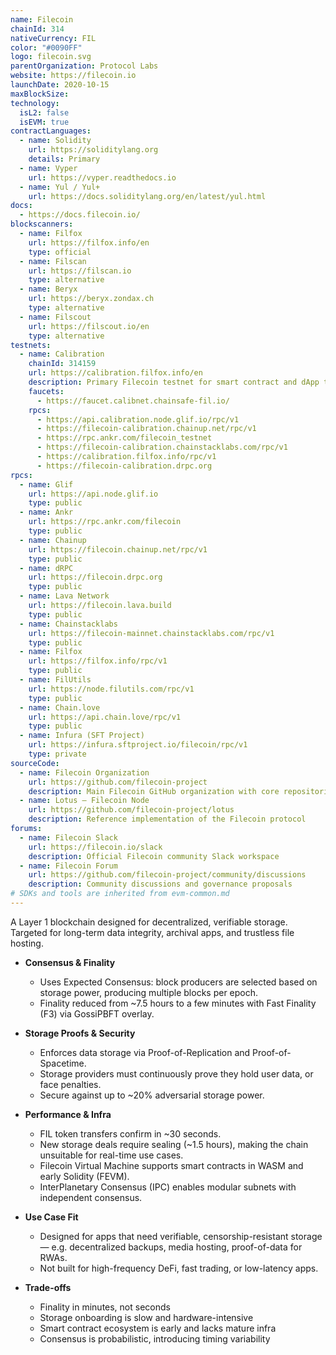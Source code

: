 ```yaml
---
name: Filecoin
chainId: 314
nativeCurrency: FIL
color: "#0090FF"
logo: filecoin.svg
parentOrganization: Protocol Labs
website: https://filecoin.io
launchDate: 2020-10-15
maxBlockSize: 
technology:
  isL2: false
  isEVM: true
contractLanguages:
  - name: Solidity
    url: https://soliditylang.org
    details: Primary
  - name: Vyper
    url: https://vyper.readthedocs.io
  - name: Yul / Yul+
    url: https://docs.soliditylang.org/en/latest/yul.html
docs:
  - https://docs.filecoin.io/
blockscanners:
  - name: Filfox
    url: https://filfox.info/en
    type: official
  - name: Filscan
    url: https://filscan.io
    type: alternative
  - name: Beryx
    url: https://beryx.zondax.ch
    type: alternative
  - name: Filscout
    url: https://filscout.io/en
    type: alternative
testnets:
  - name: Calibration
    chainId: 314159
    url: https://calibration.filfox.info/en
    description: Primary Filecoin testnet for smart contract and dApp testing with real network conditions.
    faucets:
      - https://faucet.calibnet.chainsafe-fil.io/
    rpcs:
      - https://api.calibration.node.glif.io/rpc/v1
      - https://filecoin-calibration.chainup.net/rpc/v1
      - https://rpc.ankr.com/filecoin_testnet
      - https://filecoin-calibration.chainstacklabs.com/rpc/v1
      - https://calibration.filfox.info/rpc/v1
      - https://filecoin-calibration.drpc.org
rpcs:
  - name: Glif
    url: https://api.node.glif.io
    type: public
  - name: Ankr
    url: https://rpc.ankr.com/filecoin
    type: public
  - name: Chainup
    url: https://filecoin.chainup.net/rpc/v1
    type: public
  - name: dRPC
    url: https://filecoin.drpc.org
    type: public
  - name: Lava Network
    url: https://filecoin.lava.build
    type: public
  - name: Chainstacklabs
    url: https://filecoin-mainnet.chainstacklabs.com/rpc/v1
    type: public
  - name: Filfox
    url: https://filfox.info/rpc/v1
    type: public
  - name: FilUtils
    url: https://node.filutils.com/rpc/v1
    type: public
  - name: Chain.love
    url: https://api.chain.love/rpc/v1
    type: public
  - name: Infura (SFT Project)
    url: https://infura.sftproject.io/filecoin/rpc/v1
    type: private
sourceCode:
  - name: Filecoin Organization
    url: https://github.com/filecoin-project
    description: Main Filecoin GitHub organization with core repositories
  - name: Lotus — Filecoin Node
    url: https://github.com/filecoin-project/lotus
    description: Reference implementation of the Filecoin protocol
forums:
  - name: Filecoin Slack
    url: https://filecoin.io/slack
    description: Official Filecoin community Slack workspace
  - name: Filecoin Forum
    url: https://github.com/filecoin-project/community/discussions
    description: Community discussions and governance proposals
# SDKs and tools are inherited from evm-common.md
---
```


A Layer 1 blockchain designed for decentralized, verifiable storage. Targeted for long-term data integrity, archival apps, and trustless file hosting.

- **Consensus & Finality**  
  - Uses Expected Consensus: block producers are selected based on storage power, producing multiple blocks per epoch.  
  - Finality reduced from ~7.5 hours to a few minutes with Fast Finality (F3) via GossiPBFT overlay.  

- **Storage Proofs & Security**  
  - Enforces data storage via Proof-of-Replication and Proof-of-Spacetime.  
  - Storage providers must continuously prove they hold user data, or face penalties.  
  - Secure against up to ~20% adversarial storage power.  

- **Performance & Infra**  
  - FIL token transfers confirm in ~30 seconds.  
  - New storage deals require sealing (~1.5 hours), making the chain unsuitable for real-time use cases.  
  - Filecoin Virtual Machine supports smart contracts in WASM and early Solidity (FEVM).  
  - InterPlanetary Consensus (IPC) enables modular subnets with independent consensus.  

- **Use Case Fit**  
  - Designed for apps that need verifiable, censorship-resistant storage — e.g. decentralized backups, media hosting, proof-of-data for RWAs.  
  - Not built for high-frequency DeFi, fast trading, or low-latency apps.  

- **Trade-offs**  
  - Finality in minutes, not seconds  
  - Storage onboarding is slow and hardware-intensive  
  - Smart contract ecosystem is early and lacks mature infra  
  - Consensus is probabilistic, introducing timing variability  